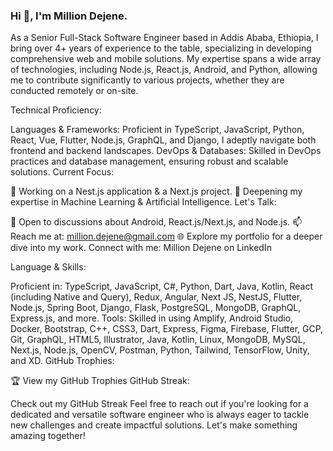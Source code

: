 ### Hi 👋, I'm Million Dejene.

As a Senior Full-Stack Software Engineer based in Addis Ababa, Ethiopia, I bring over 4+ years of experience to the table, specializing in developing comprehensive web and mobile solutions. My expertise spans a wide array of technologies, including Node.js, React.js, Android, and Python, allowing me to contribute significantly to various projects, whether they are conducted remotely or on-site.

Technical Proficiency:

Languages & Frameworks: Proficient in TypeScript, JavaScript, Python, React, Vue, Flutter, Node.js, GraphQL, and Django, I adeptly navigate both frontend and backend landscapes.
DevOps & Databases: Skilled in DevOps practices and database management, ensuring robust and scalable solutions.
Current Focus:

🔭 Working on a Nest.js application & a Next.js project.
🌱 Deepening my expertise in Machine Learning & Artificial Intelligence.
Let's Talk:

💬 Open to discussions about Android, React.js/Next.js, and Node.js.
📫 Reach me at: million.dejene@gmail.com
🌐 Explore my portfolio for a deeper dive into my work.
Connect with me: Million Dejene on LinkedIn

Language & Skills:

Proficient in: TypeScript, JavaScript, C#, Python, Dart, Java, Kotlin, React (including Native and Query), Redux, Angular, Next JS, NestJS, Flutter, Node.js, Spring Boot, Django, Flask, PostgreSQL, MongoDB, GraphQL, Express.js, and more.
Tools: Skilled in using Amplify, Android Studio, Docker, Bootstrap, C++, CSS3, Dart, Express, Figma, Firebase, Flutter, GCP, Git, GraphQL, HTML5, Illustrator, Java, Kotlin, Linux, MongoDB, MySQL, Next.js, Node.js, OpenCV, Postman, Python, Tailwind, TensorFlow, Unity, and XD.
GitHub Trophies:

🏆 View my GitHub Trophies
GitHub Streak:

Check out my GitHub Streak
Feel free to reach out if you're looking for a dedicated and versatile software engineer who is always eager to tackle new challenges and create impactful solutions. Let's make something amazing together!


